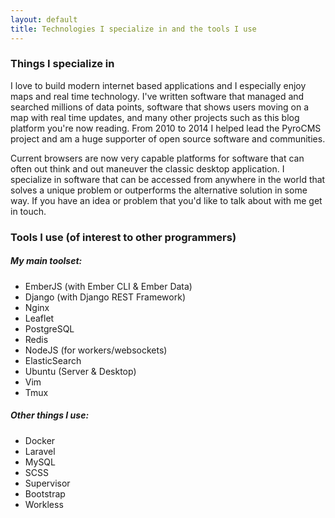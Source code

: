 ```yaml
---
layout: default
title: Technologies I specialize in and the tools I use
---
```


### Things I specialize in

I love to build modern internet based applications and I especially enjoy maps and real time technology. I've written software that managed and searched millions of data points, software that shows users moving on a map with real time updates, and many other projects such as this blog platform you're now reading. From 2010 to 2014 I helped lead the PyroCMS project and am a huge supporter of open source software and communities.

Current browsers are now very capable platforms for software that can often out think and out maneuver the classic desktop application. I specialize in software that can be accessed from anywhere in the world that solves a unique problem or outperforms the alternative solution in some way. If you have an idea or problem that you'd like to talk about with me get in touch.

### Tools I use (of interest to other programmers)

##### My main toolset:

* EmberJS (with Ember CLI & Ember Data)
* Django (with Django REST Framework)
* Nginx
* Leaflet
* PostgreSQL
* Redis
* NodeJS (for workers/websockets)
* ElasticSearch
* Ubuntu (Server & Desktop)
* Vim
* Tmux

##### Other things I use:

* Docker
* Laravel
* MySQL
* SCSS
* Supervisor
* Bootstrap
* Workless
